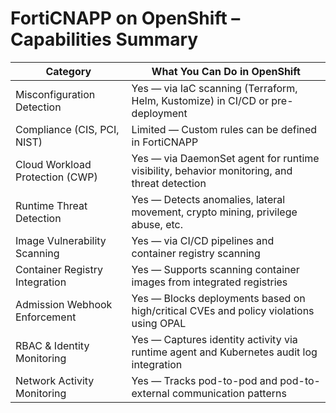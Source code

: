# FortiCNAPP on OpenShift – Capabilities Summary

| Category                        | What You Can Do in OpenShift                                                                                       |
|--------------------------------|--------------------------------------------------------------------------------------------------------------------|
| Misconfiguration Detection       | Yes — via IaC scanning (Terraform, Helm, Kustomize) in CI/CD or pre-deployment                                    |
| Compliance (CIS, PCI, NIST)     | Limited — Custom rules can be defined in FortiCNAPP                                                               |
| Cloud Workload Protection (CWP) | Yes — via DaemonSet agent for runtime visibility, behavior monitoring, and threat detection                       |
| Runtime Threat Detection         | Yes — Detects anomalies, lateral movement, crypto mining, privilege abuse, etc.                                   |
| Image Vulnerability Scanning     | Yes — via CI/CD pipelines and container registry scanning                                                          |
| Container Registry Integration   | Yes — Supports scanning container images from integrated registries                                                |
| Admission Webhook Enforcement    | Yes — Blocks deployments based on high/critical CVEs and policy violations using OPAL                              |
| RBAC & Identity Monitoring       | Yes — Captures identity activity via runtime agent and Kubernetes audit log integration                           |
| Network Activity Monitoring      | Yes — Tracks pod-to-pod and pod-to-external communication patterns                                                |
